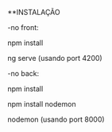 **INSTALAÇÃO

-no front:

npm install

ng serve (usando port 4200)


-no back:

npm install

npm install nodemon

nodemon (usando port 8000)
